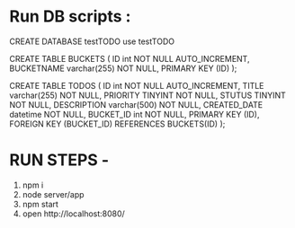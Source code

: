 # Run DB scripts :
CREATE DATABASE testTODO
use testTODO

CREATE TABLE BUCKETS (
    ID int NOT NULL AUTO_INCREMENT,
    BUCKETNAME varchar(255) NOT NULL,
    PRIMARY KEY (ID)
);


CREATE TABLE TODOS (
    ID int NOT NULL AUTO_INCREMENT,
    TITLE varchar(255) NOT NULL,
	PRIORITY TINYINT NOT NULL,
	STUTUS TINYINT NOT NULL,
	DESCRIPTION varchar(500) NOT NULL,
	CREATED_DATE datetime NOT NULL,
	BUCKET_ID int NOT NULL,
    PRIMARY KEY (ID),
	FOREIGN KEY (BUCKET_ID) REFERENCES BUCKETS(ID)
);

# RUN STEPS -
1. npm i
2. node server/app
3. npm start
4. open http://localhost:8080/
